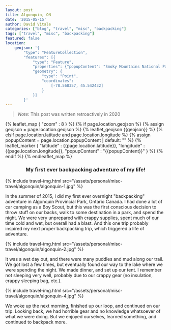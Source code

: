 ```yaml
---
layout: post
title: Algonquin, ON
date: '2015-05-15' 
author: David Vitale
categories: ["blog", "travel", "misc", "backpacking"]
tags: ["travel", "misc", "backpacking"]
featured: false
location:
    geojson: '{
        "type": "FeatureCollection",
        "features": [{
            "type": "Feature",
            "properties": {"popupContent": "Smoky Mountains National Park"}, 
            "geometry": {
                "type": "Point",
                "coordinates":
                    [-78.568357, 45.542432]
                }
            }]
        }'
---
```


>_Note_: This post was written retroactively in 2020

{% leaflet_map { "zoom" : 8 } %}
    {% if page.location.geojson %}
        {% assign geojson = page.location.geojson %}
        {% leaflet_geojson {{geojson}} %}
    {% elsif page.location.latitude and page.location.longitude %}
        {% assign popupContent = page.location.popupContent | default: "" %}
        {% leaflet_marker { "latitude" : {{page.location.latitude}},
                            "longitude" : {{page.location.longitude}},
                            "popupContent" : "{{popupContent}}" } %}
    {% endif %}
{% endleaflet_map %}

<center><h3>My first ever backpacking adventure of my life!</h3></center>

{% include travel-img.html src="/assets/personal/misc-travel/algonquin/algonquin-1.jpg" %}

In the summer of 2015, I did my first ever overnight "backpacking" adventure in Algonquin Provincial Park, Ontario Canada. I had done a lot of car camping as a Boy Scout, but this was the first conscious decision to throw stuff on our backs, walk to some destination in a park, and spend the night. We were very unprepared with crappy supplies, spent much of our time cold and wet, but overall had a blast. And this one trip probably inspired my next proper backpacking trip, which triggered a life of adventure.

{% include travel-img.html src="/assets/personal/misc-travel/algonquin/algonquin-2.jpg" %}

It was a wet day out, and there were many puddles and mud along our trail. We got lost a few times, but eventually found our way to the lake where we were spending the night. We made dinner, and set up our tent. I remember not sleeping very well, probably due to our crappy gear (no insulation, crappy sleeping bag, etc.).

{% include travel-img.html src="/assets/personal/misc-travel/algonquin/algonquin-4.jpg" %}

We woke up the next morning, finished up our loop, and continued on our trip. Looking back, we had horrible gear and no knowledge whatsoever of what we were doing. But we enjoyed ourselves, learned something, and continued to backpack more.
